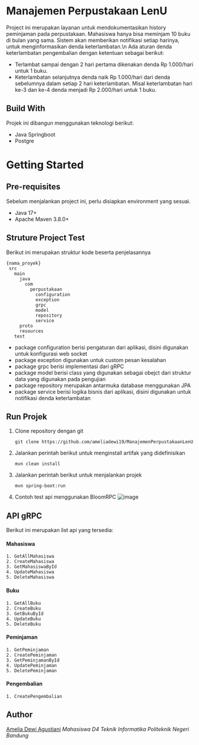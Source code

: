 # Manajemen Perpustakaan LenU

Project ini merupakan layanan untuk mendokumentasikan history peminjaman pada perpustakaan. Mahasiswa hanya bisa meminjam 10 buku di bulan yang sama. Sistem akan memberikan notifikasi setiap harinya, untuk menginformasikan denda keterlambatan.\n
Ada aturan denda keterlambatan pengembalian dengan ketentuan sebagai berikut: 
- Terlambat sampai dengan 2 hari pertama dikenakan denda Rp 1.000/hari untuk 1 buku.
- Keterlambatan selanjutnya denda naik Rp 1.000/hari dari denda sebelumnya dalam setiap 2 hari keterlambatan. Misal keterlambatan hari ke-3 dan ke-4 denda menjadi Rp 2.000/hari untuk 1 
buku.

## Build With
Projek ini dibangun menggunakan teknologi berikut:
 <ul>
    <li>Java Springboot</li>
    <li>Postgre</li>
 </ul>
 
# Getting Started
## Pre-requisites
Sebelum menjalankan project ini, perlu disiapkan environment yang sesuai.
<ul>
 <li>Java 17+</li>
 <li>Apache Maven 3.8.0+</li>
</ul>

## Struture Project Test
Berikut ini merupakan struktur kode beserta penjelasannya
```
{nama_proyek}
 src
   main
     java
       com
         perpustakaan
           configuration
           exception
           grpc
           model
           repository
           service
     proto
     resources
   test
```
<ul>
 <li>package configuration berisi pengaturan dari aplikasi, disini digunakan untuk konfigurasi web socket</li>
 <li>package exception digunakan untuk custom pesan kesalahan</li>
 <li>package grpc berisi implementasi dari gRPC</li>
 <li>package model berisi class yang digunakan sebagai obejct dari struktur data yang digunakan pada pengujian</li>
 <li>package repository merupakan antarmuka database menggunakan JPA </li>
 <li>package service berisi logika bisnis dari aplikasi, disini digunakan untuk notifikasi denda keterlambatan</li>
</ul>

## Run Projek
1. Clone repository dengan git
   ```
   git clone https://github.com/ameliadewi19/ManajemenPerpustakaanLenU
   ```
2. Jalankan perintah berikut untuk menginstall artifak yang didefinisikan
   ```
   mvn clean install
   ```
3. Jalankan perintah berikut untuk menjalankan projek
   ```
   mvn spring-boot:run
   ```
4. Contoh test api menggunakan BloomRPC
   ![image](https://github.com/ameliadewi19/ManajemenPerpustakaanLenU/assets/95133748/3c2aff83-0382-45d0-a153-8cfbfccfae56)

## API gRPC
Berikut ini merupakan list api yang tersedia:

#### Mahasiswa
```
1. GetAllMahasiswa
2. CreateMahasiswa
3. GetMahasiswaById
4. UpdateMahasiswa
5. DeleteMahasiswa
```
#### Buku
```
1. GetAllBuku
2. CreateBuku
3. GetBukuById
4. UpdateBuku
5. DeleteBuku
```
#### Peminjaman
```
1. GetPeminjaman
2. CreatePeminjaman
3. GetPeminjamanById
4. UpdatePeminjaman
5. DeletePeminjaman
```
#### Pengembalian
```
1. CreatePengembalian
```

## Author
[Amelia Dewi Agustiani](https://github.com/ameliadewi19) 
_Mahasiswa D4 Teknik Informatika Politeknik Negeri Bandung_
